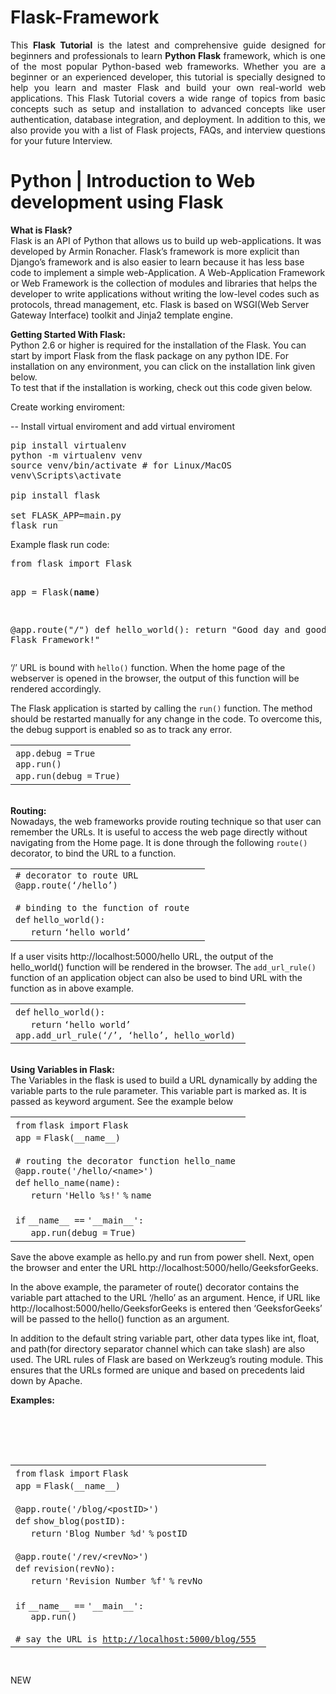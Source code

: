 # Flask-Framework


<p style="text-align:justify;">This <strong>Flask Tutorial</strong> is the latest and comprehensive guide designed for beginners and professionals to learn <strong>Python Flask</strong> framework, which is one of the most popular Python-based web frameworks. Whether you are a beginner or an experienced developer, this tutorial is specially designed to help you learn and master Flask and build your own real-world web applications. This Flask Tutorial covers a wide range of topics from basic concepts such as setup and installation to advanced concepts like user authentication, database integration, and deployment. In addition to this, we also provide you with a list of Flask projects, FAQs, and interview questions for your future Interview.</p>

# Python | Introduction to Web development using Flask

<p><b>What is Flask?</b><br>
Flask is an API of Python that allows us to build up web-applications. It was developed by Armin Ronacher. Flask’s framework is more explicit than Django’s framework and is also easier to learn because it has less base code to implement a simple web-Application. A Web-Application Framework or Web Framework is the collection of modules and libraries that helps the developer to write applications without writing the low-level codes such as protocols, thread management, etc. Flask is based on WSGI(Web Server Gateway Interface) toolkit and Jinja2 template engine.</p>

<p><b>Getting Started With Flask:</b><br>
Python 2.6 or higher is required for the installation of the Flask. You can start by import Flask from the flask package on any python IDE. For installation on any environment, you can click on the installation link given below.<br>
To test that if the installation is working, check out this code given below.</p>

<p>Create working enviroment:

--  Install virtual enviroment and add virtual enviroment
<pre>
pip install virtualenv
python -m virtualenv venv
source venv/bin/activate # for Linux/MacOS
venv\Scripts\activate 

pip install flask

set FLASK_APP=main.py
flask run
</pre>

</p>

<p>
Example flask run code:
</p>
<pre>
from flask import Flask

app = Flask(__name__)

@app.route("/")
def hello_world():
    return "Good day and good coding, Flask Framework!"
</pre>


<p>‘/’ URL is bound with <code>hello()</code> function. When the home page of the webserver is opened in the browser, the output of this function will be rendered accordingly.</p>
<p>The Flask application is started by calling the <code>run()</code> function. The method should be restarted manually for any change in the code. To overcome this, the debug support is enabled so as to track any error.</p>

<table border="0" cellpadding="0" cellspacing="0">
<tbody>
<tr>
<td class="code">
<div class="container">
<div class="line number1 index0 alt2"><code class="plain">app.debug </code><code class="keyword">=</code> <code class="color1">True</code></div>
<div class="line number2 index1 alt1"><code class="plain">app.run() </code></div>
<div class="line number3 index2 alt2"><code class="plain">app.run(debug </code><code class="keyword">=</code> <code class="color1">True</code><code class="plain">) </code></div>
</div>
</td>
</tr>
</tbody>
</table>


<p>&nbsp;<br>
<b>Routing:</b><br>
Nowadays, the web frameworks provide routing technique so that user can remember the URLs. It is useful to access the web page directly without navigating from the Home page. It is done through the following <code>route()</code> decorator, to bind the URL to a function.</p>


<table border="0" cellpadding="0" cellspacing="0">
<tbody>
<tr>
<td class="code">
<div class="container">
<div class="line number1 index0 alt2"><code class="comments"># decorator to route URL </code></div>
<div class="line number2 index1 alt1"><code class="decorator">@app</code><code class="plain">.route(‘</code><code class="keyword">/</code><code class="plain">hello’)&nbsp;&nbsp; </code></div>
<div class="line number3 index2 alt2"><code class="undefined spaces">&nbsp;</code>&nbsp;</div>
<div class="line number4 index3 alt1"><code class="comments"># binding to the function of route&nbsp; </code></div>
<div class="line number5 index4 alt2"><code class="keyword">def</code> <code class="plain">hello_world():&nbsp;&nbsp;&nbsp;&nbsp;&nbsp; </code></div>
<div class="line number6 index5 alt1"><code class="undefined spaces">&nbsp;&nbsp;&nbsp;</code><code class="keyword">return</code> <code class="plain">‘hello world’ </code></div>
</div>
</td>
</tr>
</tbody>
</table>

<p>If a user visits http://localhost:5000/hello URL, the output of the hello_world() function will be rendered in the browser. The <code>add_url_rule()</code> function of an application object can also be used to bind URL with the function as in above example.</p>

<table border="0" cellpadding="0" cellspacing="0">
<tbody>
<tr>
<td class="code">
<div class="container">
<div class="line number1 index0 alt2"><code class="keyword">def</code> <code class="plain">hello_world(): </code></div>
<div class="line number2 index1 alt1"><code class="undefined spaces">&nbsp;&nbsp;&nbsp;</code><code class="keyword">return</code> <code class="plain">‘hello world’ </code></div>
<div class="line number3 index2 alt2"><code class="plain">app.add_url_rule(‘</code><code class="keyword">/</code><code class="plain">’, ‘hello’, hello_world) </code></div>
</div>
</td>
</tr>
</tbody>
</table>


<p>&nbsp;<br>
<b>Using Variables in Flask:</b><br>
The Variables in the flask is used to build a URL dynamically by adding the variable parts to the rule parameter. This variable part is marked as. It is passed as keyword argument. See the example below</p>


<table border="0" cellpadding="0" cellspacing="0">
<tbody>
<tr>
<td class="code">
<div class="container">
<div class="line number1 index0 alt2"><code class="keyword">from</code> <code class="plain">flask </code><code class="keyword">import</code> <code class="plain">Flask </code></div>
<div class="line number2 index1 alt1"><code class="plain">app </code><code class="keyword">=</code> <code class="plain">Flask(__name__) </code></div>
<div class="line number3 index2 alt2"><code class="undefined spaces">&nbsp;</code>&nbsp;</div>
<div class="line number4 index3 alt1"><code class="comments"># routing the decorator function hello_name </code></div>
<div class="line number5 index4 alt2"><code class="decorator">@app</code><code class="plain">.route(</code><code class="string">'/hello/&lt;name&gt;'</code><code class="plain">)&nbsp;&nbsp; </code></div>
<div class="line number6 index5 alt1"><code class="keyword">def</code> <code class="plain">hello_name(name): </code></div>
<div class="line number7 index6 alt2"><code class="undefined spaces">&nbsp;&nbsp;&nbsp;</code><code class="keyword">return</code> <code class="string">'Hello %s!'</code> <code class="keyword">%</code> <code class="plain">name </code></div>
<div class="line number8 index7 alt1"><code class="undefined spaces">&nbsp;</code>&nbsp;</div>
<div class="line number9 index8 alt2"><code class="keyword">if</code> <code class="plain">__name__ </code><code class="keyword">=</code><code class="keyword">=</code> <code class="string">'__main__'</code><code class="plain">: </code></div>
<div class="line number10 index9 alt1"><code class="undefined spaces">&nbsp;&nbsp;&nbsp;</code><code class="plain">app.run(debug </code><code class="keyword">=</code> <code class="color1">True</code><code class="plain">) </code></div>
</div>
</td>
</tr>
</tbody>
</table>


<p>Save the above example as hello.py and run from power shell. Next, open the browser and enter the URL http://localhost:5000/hello/GeeksforGeeks.</p>


<p>In the above example, the parameter of route() decorator contains the variable part attached to the URL ‘/hello’ as an argument. Hence, if URL like http://localhost:5000/hello/GeeksforGeeks is entered then ‘GeeksforGeeks’ will be passed to the hello() function as an argument.</p>

<p>In addition to the default string variable part, other data types like int, float, and path(for directory separator channel which can take slash) are also used. The URL rules of Flask are based on Werkzeug’s routing module. This ensures that the URLs formed are unique and based on precedents laid down by Apache. </p>

<p><strong>Examples:</strong></p>

<div class="noIdeBtnDiv">
<div class="code-block">
<div class="code-gutter">
<div class="editor-buttons-container">
<div class="editor-buttons">
<div class="editor-buttons-div" title="Run and Edit">
                                    <i id="copy-code-button" title="Copy Code" class="gfg-icon gfg-icon_copy code-sidebar-button padding-2px copy-code-button"></i><p></p>
<div id="run-and-edit-loader" class="ring-load"></div>
<p>                                    <i id="run-and-edit-button" title="Edit Code" lang="python3" class="gfg-icon gfg-icon_edit_1 padding-2px code-sidebar-button"></i><br>
                                    <i id="close-code-editor-button" title="Close Editor" class="gfg-icon gfg-icon_close-editor padding-2px code-sidebar-button close-code-editor-button"></i></p>
<div id="run-code-loader" class="ring-load"></div>
<p>                                    <i id="run-code-button" lang="python3" title="Run Code and See Output" class="gfg-icon gfg-icon_play padding-2px code-sidebar-button"></i></p>
<div id="generate-url-loader" class="ring-load"></div>
<p>                                    <i id="generate-url-and-run-button" title="Run Code and Generate IDE URL" lang="python3" class="gfg-icon gfg-icon_link padding-2px code-sidebar-button generate-url-and-run-button"></i><br>
                                    <i title="Light Mode" class="gfg-icon padding-2px code-sidebar-button light-editor-button gfg-icon_light-toggle"></i><br>
                                    <i id="edit-on-ide-button" title="Edit on IDE" lang="python3" class="gfg-icon gfg-icon_code padding-2px code-sidebar-button edit-on-ide-button"></i>
                                </p></div>
<p></p></div>
<p></p></div>
<p></p></div>
<div class="code-container">
<div id="highlighter_389901" class="syntaxhighlighter nogutter night">
<table border="0" cellpadding="0" cellspacing="0">
<tbody>
<tr>
<td class="code">
<div class="container">
<div class="line number1 index0 alt2"><code class="keyword">from</code> <code class="plain">flask </code><code class="keyword">import</code> <code class="plain">Flask </code></div>
<div class="line number2 index1 alt1"><code class="plain">app </code><code class="keyword">=</code> <code class="plain">Flask(__name__) </code></div>
<div class="line number3 index2 alt2"><code class="undefined spaces">&nbsp;</code>&nbsp;</div>
<div class="line number4 index3 alt1"><code class="decorator">@app</code><code class="plain">.route(</code><code class="string">'/blog/&lt;postID&gt;'</code><code class="plain">) </code></div>
<div class="line number5 index4 alt2"><code class="keyword">def</code> <code class="plain">show_blog(postID): </code></div>
<div class="line number6 index5 alt1"><code class="undefined spaces">&nbsp;&nbsp;&nbsp;</code><code class="keyword">return</code> <code class="string">'Blog Number %d'</code> <code class="keyword">%</code> <code class="plain">postID </code></div>
<div class="line number7 index6 alt2"><code class="undefined spaces">&nbsp;</code>&nbsp;</div>
<div class="line number8 index7 alt1"><code class="decorator">@app</code><code class="plain">.route(</code><code class="string">'/rev/&lt;revNo&gt;'</code><code class="plain">) </code></div>
<div class="line number9 index8 alt2"><code class="keyword">def</code> <code class="plain">revision(revNo): </code></div>
<div class="line number10 index9 alt1"><code class="undefined spaces">&nbsp;&nbsp;&nbsp;</code><code class="keyword">return</code> <code class="string">'Revision Number %f'</code> <code class="keyword">%</code> <code class="plain">revNo </code></div>
<div class="line number11 index10 alt2"><code class="undefined spaces">&nbsp;</code>&nbsp;</div>
<div class="line number12 index11 alt1"><code class="keyword">if</code> <code class="plain">__name__ </code><code class="keyword">=</code><code class="keyword">=</code> <code class="string">'__main__'</code><code class="plain">: </code></div>
<div class="line number13 index12 alt2"><code class="undefined spaces">&nbsp;&nbsp;&nbsp;</code><code class="plain">app.run() </code></div>
<div class="line number14 index13 alt1"><code class="undefined spaces">&nbsp;</code>&nbsp;</div>
<div class="line number15 index14 alt2"><code class="comments"># say the URL is <a href="http://localhost:5000/blog/555">http://localhost:5000/blog/555</a> </code></div>
</div>
</td>
</tr>
</tbody>
</table>
</div></div>
<div class="code-editor-container"></div>
<p></p></div>
<div class="code-output-container">
<div class="output-block">
                        <i id="output-icon" title="Output" class="gfg-icon gfg-icon_arrow-right-editor padding-2px code-sidebar-button output-icon"></i><p></p>
<pre class="output-pre"></pre>
<p></p></div>
<div class="ide-link-div">
                        <i id="copy-url-button" title="Copy Generated Ide URL" class="gfg-icon gfg-icon_copy padding-2px code-sidebar-button copy-url-button"></i><p></p>
<pre id="ide-url"></pre>
<p></p></div>
<p></p></div>
<p></p></div>




NEW

